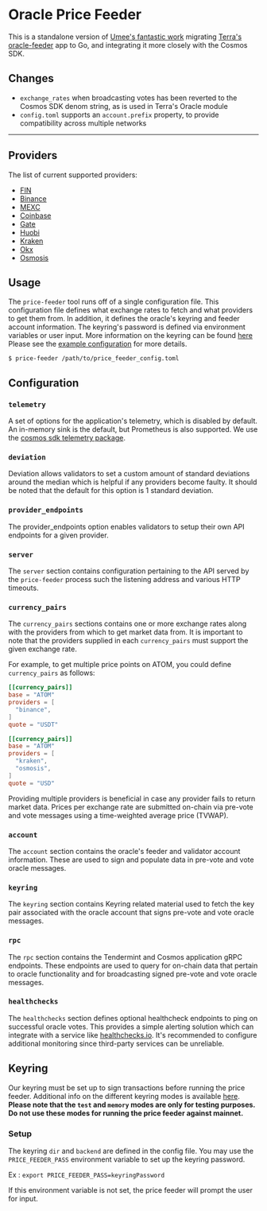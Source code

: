 # Oracle Price Feeder

This is a standalone version of [Umee's fantastic work](https://github.com/umee-network/umee/tree/main/price-feeder) migrating [Terra's oracle-feeder](https://github.com/terra-money/oracle-feeder) app to Go, and integrating it more closely with the Cosmos SDK.

## Changes

- `exchange_rates` when broadcasting votes has been reverted to the Cosmos SDK denom string, as is used in Terra's Oracle module
- `config.toml` supports an `account.prefix` property, to provide compatibility across multiple networks

---

## Providers

The list of current supported providers:

- [FIN](https://fin.kujira.app)
- [Binance](https://www.binance.com/en)
- [MEXC](https://www.mexc.com/)
- [Coinbase](https://www.coinbase.com/)
- [Gate](https://www.gate.io/)
- [Huobi](https://www.huobi.com/en-us/)
- [Kraken](https://www.kraken.com/en-us/)
- [Okx](https://www.okx.com/)
- [Osmosis](https://app.osmosis.zone/)

## Usage

The `price-feeder` tool runs off of a single configuration file. This configuration
file defines what exchange rates to fetch and what providers to get them from.
In addition, it defines the oracle's keyring and feeder account information.
The keyring's password is defined via environment variables or user input.
More information on the keyring can be found [here](#keyring)
Please see the [example configuration](config.example.toml) for more details.

```shell
$ price-feeder /path/to/price_feeder_config.toml
```

## Configuration

### `telemetry`

A set of options for the application's telemetry, which is disabled by default. An in-memory sink is the default, but Prometheus is also supported. We use the [cosmos sdk telemetry package](https://github.com/cosmos/cosmos-sdk/blob/main/docs/core/telemetry.md).

### `deviation`

Deviation allows validators to set a custom amount of standard deviations around the median which is helpful if any providers become faulty. It should be noted that the default for this option is 1 standard deviation.

### `provider_endpoints`

The provider_endpoints option enables validators to setup their own API endpoints for a given provider.

### `server`

The `server` section contains configuration pertaining to the API served by the
`price-feeder` process such the listening address and various HTTP timeouts.

### `currency_pairs`

The `currency_pairs` sections contains one or more exchange rates along with the
providers from which to get market data from. It is important to note that the
providers supplied in each `currency_pairs` must support the given exchange rate.

For example, to get multiple price points on ATOM, you could define `currency_pairs`
as follows:

```toml
[[currency_pairs]]
base = "ATOM"
providers = [
  "binance",
]
quote = "USDT"

[[currency_pairs]]
base = "ATOM"
providers = [
  "kraken",
  "osmosis",
]
quote = "USD"
```

Providing multiple providers is beneficial in case any provider fails to return
market data. Prices per exchange rate are submitted on-chain via pre-vote and
vote messages using a time-weighted average price (TVWAP).

### `account`

The `account` section contains the oracle's feeder and validator account information.
These are used to sign and populate data in pre-vote and vote oracle messages.

### `keyring`

The `keyring` section contains Keyring related material used to fetch the key pair
associated with the oracle account that signs pre-vote and vote oracle messages.

### `rpc`

The `rpc` section contains the Tendermint and Cosmos application gRPC endpoints.
These endpoints are used to query for on-chain data that pertain to oracle
functionality and for broadcasting signed pre-vote and vote oracle messages.

### `healthchecks`

The `healthchecks` section defines optional healthcheck endpoints to ping on successful
oracle votes. This provides a simple alerting solution which can integrate with a service
like [healthchecks.io](https://healthchecks.io). It's recommended to configure additional
monitoring since third-party services can be unreliable.

## Keyring

Our keyring must be set up to sign transactions before running the price feeder.
Additional info on the different keyring modes is available [here](https://docs.cosmos.network/master/run-node/keyring.html).
**Please note that the `test` and `memory` modes are only for testing purposes.**
**Do not use these modes for running the price feeder against mainnet.**

### Setup

The keyring `dir` and `backend` are defined in the config file.
You may use the `PRICE_FEEDER_PASS` environment variable to set up the keyring password.

Ex :
`export PRICE_FEEDER_PASS=keyringPassword`

If this environment variable is not set, the price feeder will prompt the user for input.
